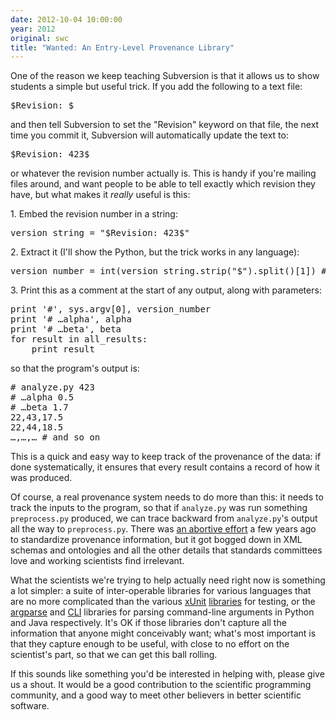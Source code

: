 ```yaml
---
date: 2012-10-04 10:00:00
year: 2012
original: swc
title: "Wanted: An Entry-Level Provenance Library"
---
```

<p>One of the reason we keep teaching Subversion is that it allows us to show students a simple but useful trick. If you add the following to a text file:</p>
<pre>$Revision: $</pre>
<p>and then tell Subversion to set the "Revision" keyword on that file, the next time you commit it, Subversion will automatically update the text to:</p>
<pre>$Revision: 423$</pre>
<p>or whatever the revision number actually is. This is handy if you're mailing files around, and want people to be able to tell exactly which revision they have, but what makes it <em>really</em> useful is this:</p>
<p>1. Embed the revision number in a string:</p>
<pre>version_string = "$Revision: 423$"</pre>
<p>2. Extract it (I'll show the Python, but the trick works in any language):</p>
<pre>version_number = int(version_string.strip("$").split()[1]) # version_number is now 423</pre>
<p>3. Print this as a comment at the start of any output, along with parameters:</p>
<pre>print '#', sys.argv[0], version_number
print '# …alpha', alpha
print '# …beta', beta
for result in all_results:
    print result</pre>
<p>so that the program's output is:</p>
<pre># analyze.py 423
# …alpha 0.5
# …beta 1.7
22,43,17.5
22,44,18.5
…,…,… # and so on</pre>
<p>This is a quick and easy way to keep track of the provenance</em></a> of the data: if done systematically, it ensures that every result contains a record of how it was produced.</p>
<p>Of course, a real provenance system needs to do more than this: it needs to track the inputs to the program, so that if <code>analyze.py</code> was run something <code>preprocess.py</code> produced, we can trace backward from <code>analyze.py</code>'s output all the way to <code>preprocess.py</code>. There was <a href="http://openprovenance.org/">an abortive effort</a> a few years ago to standardize provenance information, but it got bogged down in XML schemas and ontologies and all the other details that standards committees love and working scientists find irrelevant.</p>
<p>What the scientists we're trying to help actually need right now is something a lot simpler: a suite of inter-operable libraries for various languages that are no more complicated than the various <a href="http://en.wikipedia.org/wiki/XUnit">xUnit</a> <a href="http://en.wikipedia.org/wiki/List_of_unit_testing_frameworks">libraries</a> for testing, or the <a href="http://docs.python.org/library/argparse.html">argparse</a> and <a href="http://commons.apache.org/cli/">CLI</a> libraries for parsing command-line arguments in Python and Java respectively. It's OK if those libraries don't capture all the information that anyone might conceivably want; what's most important is that they capture enough to be useful, with close to no effort on the scientist's part, so that we can get this ball rolling.</p>
<p>If this sounds like something you'd be interested in helping with, please give us a shout. It would be a good contribution to the scientific programming community, and a good way to meet other believers in better scientific software.</p>

